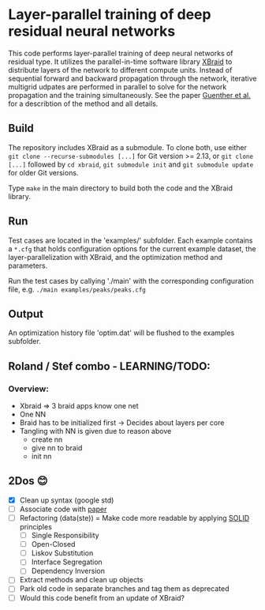 # Layer-parallel training of deep residual neural networks

This code performs layer-parallel training of deep neural networks of residual type. It utilizes the parallel-in-time software library [XBraid](https://github.com/XBraid/xbraid) to distribute layers of the network to different compute units. Instead of sequential forward and backward propagation through the network, iterative multigrid udpates are performed in parallel to solve for the network propagation and the training simultaneously. See the paper [Guenther et al.](https://arxiv.org/pdf/1812.04352.pdf) for a describtion of the method and all details.

## Build

The repository includes XBraid as a submodule. To clone both, use either `git clone --recurse-submodules [...]` for Git version \>= 2.13, or `git clone [...]` followed by `cd xbraid`, `git submodule init` and `git submodule update` for older Git versions.

Type `make` in the main directory to build both the code and the XBraid library.

## Run

Test cases are located in the 'examples/' subfolder. Each example contains a `*.cfg` that holds configuration options for the current example dataset, the layer-parallelization with XBraid, and the optimization method and parameters.

Run the test cases by callying './main' with the corresponding configuration file, e.g. `./main examples/peaks/peaks.cfg`

## Output

An optimization history file 'optim.dat' will be flushed to the examples subfolder.

## Roland / Stef combo - LEARNING/TODO:

### Overview:

-   Xbraid =\> 3 braid apps know one net
-   One NN
-   Braid has to be initialized first -\> Decides about layers per core
-   Tangling with NN is given due to reason above
    -   create nn
    -   give nn to braid
    -   init nn

## 2Dos 😊

-   [x] Clean up syntax (google std)
-   [ ] Associate code with [paper](https://arxiv.org/pdf/1812.04352.pdf)
-   [ ] Refactoring (data(ste)) = Make code more readable by applying [SOLID](https://en.wikipedia.org/wiki/SOLID) principles
    -   [ ] Single Responsibility
    -   [ ] Open-Closed
    -   [ ] Liskov Substitution
    -   [ ] Interface Segregation
    -   [ ] Dependency Inversion
-   [ ] Extract methods and clean up objects
-   [ ] Park old code in separate branches and tag them as deprecated
-   [ ] Would this code benefit from an update of XBraid?
